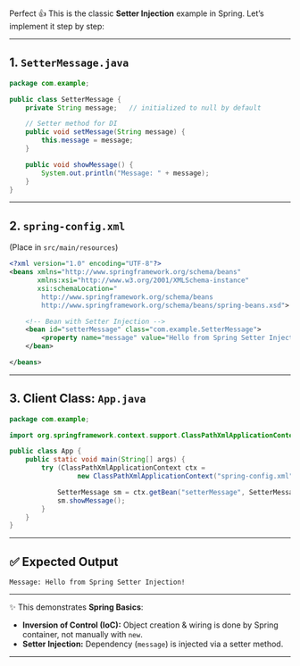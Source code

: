 Perfect 👍 This is the classic **Setter Injection** example in Spring. Let’s implement it step by step:

---

## 1. `SetterMessage.java`

```java
package com.example;

public class SetterMessage {
    private String message;   // initialized to null by default

    // Setter method for DI
    public void setMessage(String message) {
        this.message = message;
    }

    public void showMessage() {
        System.out.println("Message: " + message);
    }
}
```

---

## 2. `spring-config.xml`

(Place in `src/main/resources`)

```xml
<?xml version="1.0" encoding="UTF-8"?>
<beans xmlns="http://www.springframework.org/schema/beans"
       xmlns:xsi="http://www.w3.org/2001/XMLSchema-instance"
       xsi:schemaLocation="
        http://www.springframework.org/schema/beans
        http://www.springframework.org/schema/beans/spring-beans.xsd">

    <!-- Bean with Setter Injection -->
    <bean id="setterMessage" class="com.example.SetterMessage">
        <property name="message" value="Hello from Spring Setter Injection!"/>
    </bean>

</beans>
```

---

## 3. Client Class: `App.java`

```java
package com.example;

import org.springframework.context.support.ClassPathXmlApplicationContext;

public class App {
    public static void main(String[] args) {
        try (ClassPathXmlApplicationContext ctx =
                 new ClassPathXmlApplicationContext("spring-config.xml")) {

            SetterMessage sm = ctx.getBean("setterMessage", SetterMessage.class);
            sm.showMessage();
        }
    }
}
```

---

## ✅ Expected Output

```
Message: Hello from Spring Setter Injection!
```

---

✨ This demonstrates **Spring Basics**:

* **Inversion of Control (IoC):** Object creation & wiring is done by Spring container, not manually with `new`.
* **Setter Injection:** Dependency (`message`) is injected via a setter method.

---


